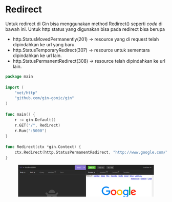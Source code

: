 # Redirect

Untuk redirect di Gin bisa menggunakan method Redirect() seperti _code_ di bawah ini. Untuk http status yang digunakan bisa pada redirect bisa berupa

* http.StatusMovedPermanently(201) -> resource yang di request telah dipindahkan ke url yang baru.
* http.StatusTemporaryRedirect(307) -> resource untuk sementara dipindahkan ke url lain.
* http.StatusPermanentRedirect(308) -> resource telah dipindahkan ke url lain.

```go
package main

import (
	"net/http"
	"github.com/gin-gonic/gin"
)

func main() {
	r := gin.Default()
	r.GET("/", Redirect)
	r.Run(":5000")
}

func Redirect(ctx *gin.Context) {
	ctx.Redirect(http.StatusPermanentRedirect, "http://www.google.com/")
}

```

<figure><img src="../.gitbook/assets/1 (4).png" alt=""><figcaption></figcaption></figure>
